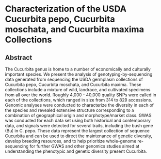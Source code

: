 # Characterization of the USDA Cucurbita pepo, Cucurbita moschata, and Cucurbita maxima Collections
## Abstract
The Cucurbita genus is home to a number of economically and culturally important species. We present the analysis of genotyping-by-sequencing data generated from sequencing the USDA germplasm collections of Cucurbita pepo, Cucurbita moschata, and Cucurbita maxima. These collections include a mixture of wild, landrace, and cultivated specimens from all over the world. Roughly 4,000 - 40,000 quality SNPs were called in each of the collections, which ranged in size from 314 to 829 accessions. Genomic analyses were conducted to characterize the diversity in each of the species and revealed extensive structure corresponding to a combination of geographical origin and morphotype/market class. GWAS was conducted for each data set using both historical and contemporary data, and signals were detected for several traits, including the bush gene (Bu) in C. pepo. These data represent the largest collection of sequence Cucurbita and can be used to direct the maintenance of genetic diversity, develop breeding resources, and to help prioritize whole-genome re-sequencing for further GWAS and other genomics studies aimed at understanding the phenotypic and genetic diversity present Cucurbita.
